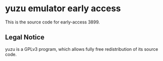 yuzu emulator early access
=============

This is the source code for early-access 3899.

## Legal Notice

yuzu is a GPLv3 program, which allows fully free redistribution of its source code.